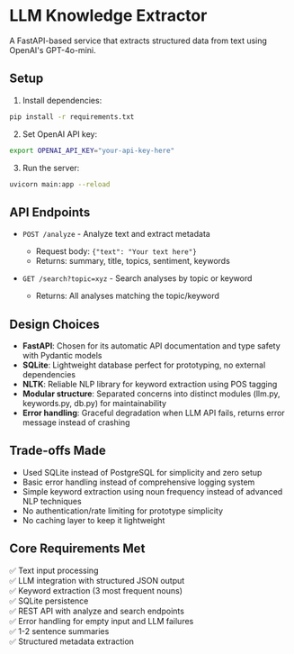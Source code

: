 # LLM Knowledge Extractor

A FastAPI-based service that extracts structured data from text using OpenAI's GPT-4o-mini.

## Setup

1. Install dependencies:
```bash
pip install -r requirements.txt
```

2. Set OpenAI API key:
```bash
export OPENAI_API_KEY="your-api-key-here"
```

3. Run the server:
```bash
uvicorn main:app --reload
```

## API Endpoints

- `POST /analyze` - Analyze text and extract metadata
  - Request body: `{"text": "Your text here"}`
  - Returns: summary, title, topics, sentiment, keywords

- `GET /search?topic=xyz` - Search analyses by topic or keyword
  - Returns: All analyses matching the topic/keyword

## Design Choices

- **FastAPI**: Chosen for its automatic API documentation and type safety with Pydantic models
- **SQLite**: Lightweight database perfect for prototyping, no external dependencies
- **NLTK**: Reliable NLP library for keyword extraction using POS tagging
- **Modular structure**: Separated concerns into distinct modules (llm.py, keywords.py, db.py) for maintainability
- **Error handling**: Graceful degradation when LLM API fails, returns error message instead of crashing

## Trade-offs Made

- Used SQLite instead of PostgreSQL for simplicity and zero setup
- Basic error handling instead of comprehensive logging system
- Simple keyword extraction using noun frequency instead of advanced NLP techniques
- No authentication/rate limiting for prototype simplicity
- No caching layer to keep it lightweight

## Core Requirements Met

✅ Text input processing  
✅ LLM integration with structured JSON output  
✅ Keyword extraction (3 most frequent nouns)  
✅ SQLite persistence  
✅ REST API with analyze and search endpoints  
✅ Error handling for empty input and LLM failures  
✅ 1-2 sentence summaries  
✅ Structured metadata extraction
